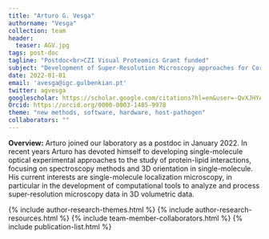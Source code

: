 ```yaml
---
title: "Arturo G. Vesga"
authorname: "Vesga"
collection: team
header:
  teaser: AGV.jpg
tags: post-doc
tagline: "Postdoc<br>CZI Visual Proteomics Grant funded"
subject: "Development of Super-Resolution Microscopy approaches for Correlative Light and Electron Microscopy"
date: 2022-01-01
email: 'avesga@igc.gulbenkian.pt'
twitter: agvesga
googlescholar: https://scholar.google.com/citations?hl=en&user=-QvXJHYAAAAJ
Orcid: https://orcid.org/0000-0003-1485-9978
theme: "new methods, software, hardware, host-pathogen"
collaborators: ""
---
```

<p align= "justify">
<p> <b>Overview:</b> Arturo joined our laboratory as a postdoc in January 2022. In recent years Arturo has devoted himself to developing single-molecule optical experimental approaches to the study of protein-lipid interactions, focusing on spectroscopy methods and 3D orientation in single-molecule. His current interests are single-molecule localization microscopy, in particular in the development of computational tools to analyze and process super-resolution microscopy data in 3D volumetric data.

{% include author-research-themes.html %}
{% include author-research-resources.html %}
{% include team-member-collaborators.html %}
{% include publication-list.html %}
